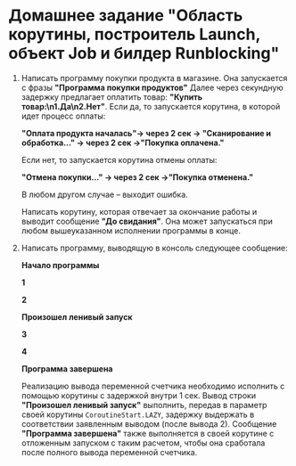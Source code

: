 # Домашнее задание "Область корутины, построитель Launch, объект Job и билдер Runblocking"

1. Написать программу покупки продукта в магазине. Она запускается с фразы **"Программа покупки продуктов"** Далее через секундную задержку предлагает оплатить товар: **"Купить товар:\n1.Да\n2.Нет"**. Если да, то запускается корутина, в которой идет процесс оплаты:

   **"Оплата продукта началась"-> через 2 сек -> "Сканирование и обработка..." -> через 2 сек ->"Покупка оплачена."**

   Если нет, то запускается корутина отмены оплаты:

   **"Отмена покупки..." -> через 2 сек ->"Покупка отменена."**

   В любом другом случае – выходит ошибка.

   Написать корутину, которая отвечает за окончание работы и выводит сообщение **"До свидания"**. Она может запускаться при любом вышеуказанном исполнении программы в конце.
2. Написать программу, выводящую в консоль следующее сообщение:

   **Начало программы**

   **1**

   **2**

   **Произошел ленивый запуск**

   **3**

   **4**

   **Программа завершена**

   Реализацию вывода переменной счетчика необходимо исполнить с помощью корутины с задержкой внутри 1 сек. Вывод строки **"Произошел ленивый запуск"** выполнить, передав в параметр своей корутины `CoroutineStart.LAZY`, задержку выдержать в соответствии заявленным выводом (после вывода 2). Сообщение **"Программа завершена"** также выполняется в своей корутине с отложенным запуском с таким расчетом, чтобы она сработала после полного вывода переменной счетчика.
